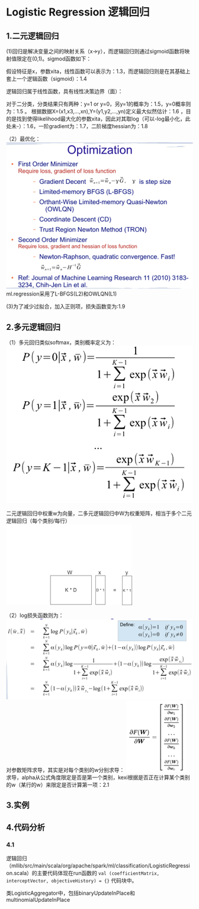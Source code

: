   
# Logistic Regression 逻辑回归
## 1.二元逻辑回归   
(1)回归是解决变量之间的映射关系（x->y），而逻辑回归则通过sigmoid函数将映射值限定在(0,1)。sigmod函数如下：  
 
 <!-- ![sigmoid](./sigmod.png "sigmoid") -->
 

假设特征是x，参数xita，线性函数可以表示为：1.3，而逻辑回归则是在其基础上套上一个逻辑函数（sigmoid）：1.4 
  
  逻辑回归属于线性函数，具有线性决策边界（面）：
<!--![sigmoid](./sigmoid_line.png "sigmoid") -->
 
 对于二分类，分类结果只有两种：y=1 or y=0，另y=1的概率为：1.5，y=0概率则为：1.5 。 
根据数据X=(x1,x3,...,xn),Y=(y1,y2,...,yn)定义最大似然估计：1.6 ，目的是找到使得likelihood最大化的参数xita，因此对其取log（可以-log最小化，此处未-）：1.6，一阶gradient为：1.7，二阶梯度hessian为：1.8 
 
（2）最优化：![optimization](imgs/optimization.png "optimization")
 ml.regression采用了L-BFGS(L2)和OWLQN(L1)
 
(3)为了减少过拟合，加入正则项，损失函数变为:1.9
## 2.多元逻辑回归  
 （1）多元回归类似softmax，类别概率定义为： ![multinomial1](imgs/multinomial1.png "multinomial1") 
   
二元逻辑回归中权重w为向量，二多元逻辑回归中W为权重矩阵，相当于多个二元逻辑回归（每个类别/每行） ![multinomial3](imgs/multinomial3.png "multinomial3")
   
（2）log损失函数则为：![multinomial2](imgs/multinomial2.png "multinomial2")
对参数矩阵求导，其实是对每个类别的w分别求导： 
 ![multinomial4](imgs/multinomial4.png "multinomial4")
求导，alpha从公式角度限定是否是第一个类别，kexi根据是否正在计算某个类别的w（某行的w）来限定是否计算第一项：2.1


## 3.实例 
 
## 4.代码分析  
### 4.1  
逻辑回归（mllib/src/main/scala/org/apache/spark/ml/classification/LogisticRegression.scala）的主要代码体现在run函数的 `val (coefficientMatrix, interceptVector, objectiveHistory) = {}` 代码块中。
 
 类LogisticAggregator中，包括binaryUpdateInPlace和multinomialUpdateInPlace